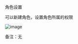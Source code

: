角色设置

可以新建角色，设置角色所属的权限

![image](https://user-images.githubusercontent.com/90588289/133752878-293be4a0-717a-4798-8080-29a971d08f36.png)

备注：无
